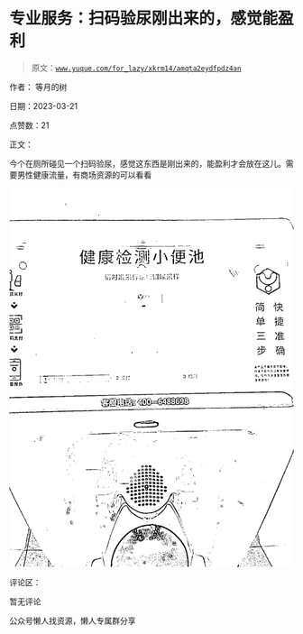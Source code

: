 # 专业服务：扫码验尿刚出来的，感觉能盈利

> 原文：[`www.yuque.com/for_lazy/xkrm14/amqta2eydfpdz4an`](https://www.yuque.com/for_lazy/xkrm14/amqta2eydfpdz4an)



作者： 等月的树



日期：2023-03-21



点赞数：21



正文：



今个在厕所碰见一个扫码验尿，感觉这东西是刚出来的，能盈利才会放在这儿。需要男性健康流量，有商场资源的可以看看



![](img/66fc8f55d83b62c6e7bac553034c357c.png)  

评论区：



暂无评论



公众号懒人找资源，懒人专属群分享

